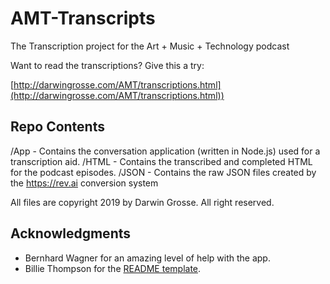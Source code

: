 # AMT-Transcripts
The Transcription project for the Art + Music + Technology podcast

Want to read the transcriptions? Give this a try:

[http://darwingrosse.com/AMT/transcriptions.html](http://darwingrosse.com/AMT/transcriptions.html))

## Repo Contents

/App - Contains the conversation application (written in Node.js) used for a transcription aid.
/HTML - Contains the transcribed and completed HTML for the podcast episodes.
/JSON - Contains the raw JSON files created by the https://rev.ai conversion system


All files are copyright 2019 by Darwin Grosse. All right reserved.

## Acknowledgments

* Bernhard Wagner for an amazing level of help with the app.
* Billie Thompson for the [README template](https://gist.github.com/PurpleBooth).
